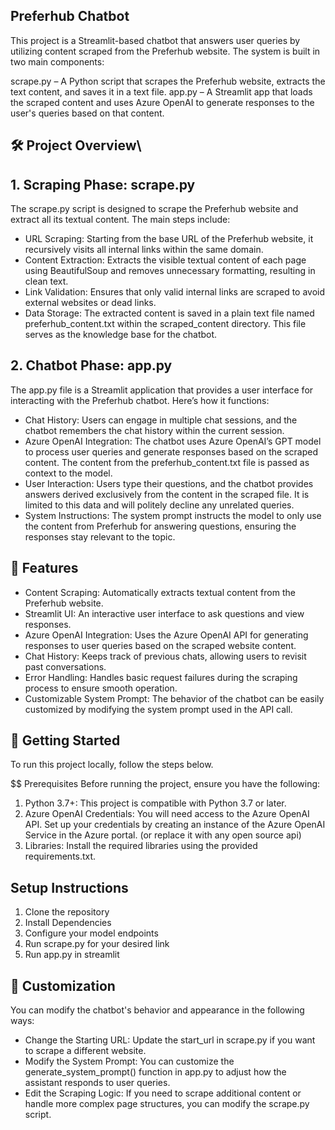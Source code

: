 ## Preferhub Chatbot
This project is a Streamlit-based chatbot that answers user queries by utilizing content scraped from the Preferhub website. The system is built in two main components:

scrape.py – A Python script that scrapes the Preferhub website, extracts the text content, and saves it in a text file.
app.py – A Streamlit app that loads the scraped content and uses Azure OpenAI to generate responses to the user's queries based on that content.

## 🛠 Project Overview\

## 1. Scraping Phase: scrape.py
The scrape.py script is designed to scrape the Preferhub website and extract all its textual content. The main steps include:

- URL Scraping: Starting from the base URL of the Preferhub website, it recursively visits all internal links within the same domain.
- Content Extraction: Extracts the visible textual content of each page using BeautifulSoup and removes unnecessary formatting, resulting in clean text.
- Link Validation: Ensures that only valid internal links are scraped to avoid external websites or dead links.
- Data Storage: The extracted content is saved in a plain text file named preferhub_content.txt within the scraped_content directory. This file serves as the knowledge base for the chatbot.

## 2. Chatbot Phase: app.py
The app.py file is a Streamlit application that provides a user interface for interacting with the Preferhub chatbot. Here’s how it functions:

- Chat History: Users can engage in multiple chat sessions, and the chatbot remembers the chat history within the current session.
- Azure OpenAI Integration: The chatbot uses Azure OpenAI’s GPT model to process user queries and generate responses based on the scraped content. The content from the preferhub_content.txt file is passed as context to the model.
- User Interaction: Users type their questions, and the chatbot provides answers derived exclusively from the content in the scraped file. It is limited to this data and will politely decline any unrelated queries.
- System Instructions: The system prompt instructs the model to only use the content from Preferhub for answering questions, ensuring the responses stay relevant to the topic.

## 📝 Features
- Content Scraping: Automatically extracts textual content from the Preferhub website.
- Streamlit UI: An interactive user interface to ask questions and view responses.
- Azure OpenAI Integration: Uses the Azure OpenAI API for generating responses to user queries based on the scraped website content.
- Chat History: Keeps track of previous chats, allowing users to revisit past conversations.
- Error Handling: Handles basic request failures during the scraping process to ensure smooth operation.
- Customizable System Prompt: The behavior of the chatbot can be easily customized by modifying the system prompt used in the API call.

## 🚀 Getting Started
To run this project locally, follow the steps below.

$$ Prerequisites
Before running the project, ensure you have the following:
1. Python 3.7+: This project is compatible with Python 3.7 or later.
2. Azure OpenAI Credentials: You will need access to the Azure OpenAI API. Set up your credentials by creating an instance of the Azure OpenAI Service in the Azure portal. (or replace it with any open source api)
3. Libraries: Install the required libraries using the provided requirements.txt.

## Setup Instructions
1. Clone the repository
2. Install Dependencies
3. Configure your model endpoints
4. Run scrape.py for your desired link
5. Run app.py in streamlit

## 🧠 Customization
You can modify the chatbot's behavior and appearance in the following ways:

- Change the Starting URL: Update the start_url in scrape.py if you want to scrape a different website.
- Modify the System Prompt: You can customize the generate_system_prompt() function in app.py to adjust how the assistant responds to user queries.
- Edit the Scraping Logic: If you need to scrape additional content or handle more complex page structures, you can modify the scrape.py script.

